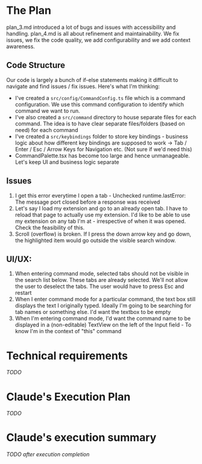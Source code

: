 # The Plan
plan_3.md introduced a lot of bugs and issues with accessibility and handling. plan_4.md is all about refinement and maintainability. We fix issues, we fix the code quality, we add configurability and we add context awareness. 

## Code Structure
Our code is largely a bunch of if-else statements making it difficult to navigate and find issues / fix issues. Here's what I'm thinking:
- I've created a `src/config/CommandConfig.ts` file which is a command configuration.
We use this command configuration to identify which command we want to run.
- I've also created a `src/command` directory to house separate files for each command. The idea is to have clear separate files/folders (based on need) for each command
- I've created a `src/keybindings` folder to store key bindings - business logic about how different key bindings are supposed to work -> Tab / Enter / Esc / Arrow Keys for Navigation etc. (Not sure if we'd need this)
- CommandPalette.tsx has become too large and hence unmanageable. Let's keep UI and business logic separate

## Issues
1. I get this error everytime I open a tab - Unchecked runtime.lastError: The message port closed before a response was received
2. Let's say I load my extension and go to an already open tab. I have to reload that page to actually use my extension. I'd like to be able to use my extension on any tab I'm at - irrespective of when it was opened. Check the feasibility of this.
3. Scroll (overflow) is broken. If I press the down arrow key and go down, the highlighted item would go outside the visible search window.

## UI/UX:
1. When entering command mode, selected tabs should not be visible in the search list below. These tabs are already selected. We'll not allow the user to deselect the tabs. The user would have to press Esc and restart
2. When I enter command mode for a particular command, the text box still displays the text I originally typed. Ideally I'm going to be searching for tab names or something else. I'd want the textbox to be empty
3. When I'm entering command mode, I'd want the command name to be displayed in a (non-editable) TextView on the left of the Input field - To know I'm in the context of "this" command


# Technical requirements
*TODO*

# Claude's Execution Plan
*TODO*

# Claude's execution summary
*TODO after execution completion*
